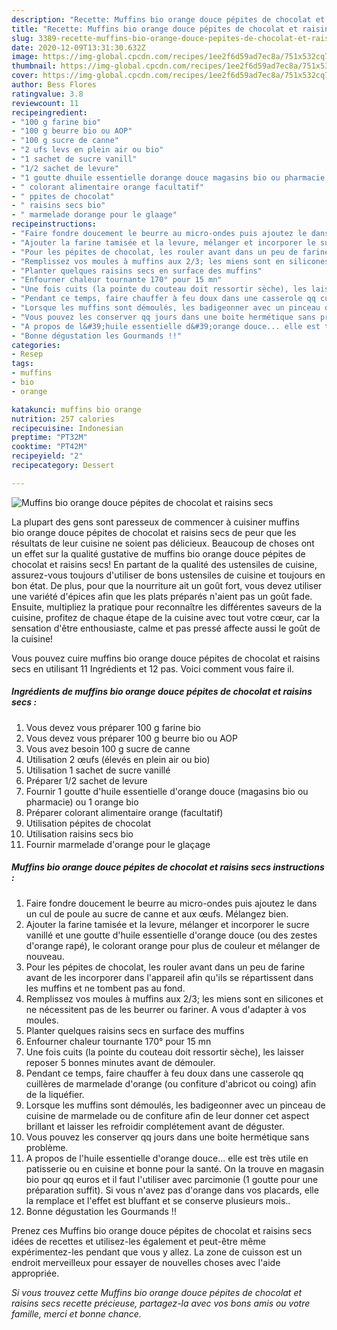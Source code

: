 ```yaml
---
description: "Recette: Muffins bio orange douce pépites de chocolat et raisins secs"
title: "Recette: Muffins bio orange douce pépites de chocolat et raisins secs"
slug: 3389-recette-muffins-bio-orange-douce-pepites-de-chocolat-et-raisins-secs
date: 2020-12-09T13:31:30.632Z
image: https://img-global.cpcdn.com/recipes/1ee2f6d59ad7ec8a/751x532cq70/muffins-bio-orange-douce-pepites-de-chocolat-et-raisins-secs-photo-principale-de-la-recette.jpg
thumbnail: https://img-global.cpcdn.com/recipes/1ee2f6d59ad7ec8a/751x532cq70/muffins-bio-orange-douce-pepites-de-chocolat-et-raisins-secs-photo-principale-de-la-recette.jpg
cover: https://img-global.cpcdn.com/recipes/1ee2f6d59ad7ec8a/751x532cq70/muffins-bio-orange-douce-pepites-de-chocolat-et-raisins-secs-photo-principale-de-la-recette.jpg
author: Bess Flores
ratingvalue: 3.8
reviewcount: 11
recipeingredient:
- "100 g farine bio"
- "100 g beurre bio ou AOP"
- "100 g sucre de canne"
- "2 ufs levs en plein air ou bio"
- "1 sachet de sucre vanill"
- "1/2 sachet de levure"
- "1 goutte dhuile essentielle dorange douce magasins bio ou pharmacie ou 1 orange bio"
- " colorant alimentaire orange facultatif"
- " ppites de chocolat"
- " raisins secs bio"
- " marmelade dorange pour le glaage"
recipeinstructions:
- "Faire fondre doucement le beurre au micro-ondes puis ajoutez le dans un cul de poule au sucre de canne et aux œufs. Mélangez bien."
- "Ajouter la farine tamisée et la levure, mélanger et incorporer le sucre vanillé et une goutte d&#39;huile essentielle d&#39;orange douce (ou des zestes d&#39;orange rapé), le colorant orange pour plus de couleur et mélanger de nouveau."
- "Pour les pépites de chocolat, les rouler avant dans un peu de farine avant de les incorporer dans l&#39;appareil afin qu&#39;ils se répartissent dans les muffins et ne tombent pas au fond."
- "Remplissez vos moules à muffins aux 2/3; les miens sont en silicones et ne nécessitent pas de les beurrer ou fariner. A vous d&#39;adapter à vos moules."
- "Planter quelques raisins secs en surface des muffins"
- "Enfourner chaleur tournante 170° pour 15 mn"
- "Une fois cuits (la pointe du couteau doit ressortir sèche), les laisser reposer 5 bonnes minutes avant de démouler."
- "Pendant ce temps, faire chauffer à feu doux dans une casserole qq cuillères de marmelade d&#39;orange (ou confiture d&#39;abricot ou coing) afin de la liquéfier."
- "Lorsque les muffins sont démoulés, les badigeonner avec un pinceau de cuisine de marmelade ou de confiture afin de leur donner cet aspect brillant et laisser les refroidir complétement avant de déguster."
- "Vous pouvez les conserver qq jours dans une boite hermétique sans problème."
- "A propos de l&#39;huile essentielle d&#39;orange douce... elle est très utile en patisserie ou en cuisine et bonne pour la santé. On la trouve en magasin bio pour qq euros et il faut l&#39;utiliser avec parcimonie (1 goutte pour une préparation suffit). Si vous n&#39;avez pas d&#39;orange dans vos placards, elle la remplace et l&#39;effet est bluffant et se conserve plusieurs mois.."
- "Bonne dégustation les Gourmands !!"
categories:
- Resep
tags:
- muffins
- bio
- orange

katakunci: muffins bio orange 
nutrition: 257 calories
recipecuisine: Indonesian
preptime: "PT32M"
cooktime: "PT42M"
recipeyield: "2"
recipecategory: Dessert

---
```



![Muffins bio orange douce pépites de chocolat et raisins secs](https://img-global.cpcdn.com/recipes/1ee2f6d59ad7ec8a/751x532cq70/muffins-bio-orange-douce-pepites-de-chocolat-et-raisins-secs-photo-principale-de-la-recette.jpg)

La plupart des gens sont paresseux de commencer à cuisiner muffins bio orange douce pépites de chocolat et raisins secs de peur que les résultats de leur cuisine ne soient pas délicieux. Beaucoup de choses ont un effet sur la qualité gustative de muffins bio orange douce pépites de chocolat et raisins secs! En partant de la qualité des ustensiles de cuisine, assurez-vous toujours d'utiliser de bons ustensiles de cuisine et toujours en bon état. De plus, pour que la nourriture ait un goût fort, vous devez utiliser une variété d'épices afin que les plats préparés n'aient pas un goût fade. Ensuite, multipliez la pratique pour reconnaître les différentes saveurs de la cuisine, profitez de chaque étape de la cuisine avec tout votre cœur, car la sensation d'être enthousiaste, calme et pas pressé affecte aussi le goût de la cuisine!

<!--inarticleads1-->

Vous pouvez cuire muffins bio orange douce pépites de chocolat et raisins secs en utilisant 11 Ingrédients et 12 pas. Voici comment vous faire il.

##### Ingrédients de muffins bio orange douce pépites de chocolat et raisins secs :

1. Vous devez vous préparer 100 g farine bio
1. Vous devez vous préparer 100 g beurre bio ou AOP
1. Vous avez besoin 100 g sucre de canne
1. Utilisation 2 œufs (élevés en plein air ou bio)
1. Utilisation 1 sachet de sucre vanillé
1. Préparer 1/2 sachet de levure
1. Fournir 1 goutte d&#39;huile essentielle d&#39;orange douce (magasins bio ou pharmacie) ou 1 orange bio
1. Préparer  colorant alimentaire orange (facultatif)
1. Utilisation  pépites de chocolat
1. Utilisation  raisins secs bio
1. Fournir  marmelade d&#39;orange pour le glaçage




<!--inarticleads2-->

##### Muffins bio orange douce pépites de chocolat et raisins secs instructions :

1. Faire fondre doucement le beurre au micro-ondes puis ajoutez le dans un cul de poule au sucre de canne et aux œufs. Mélangez bien.
1. Ajouter la farine tamisée et la levure, mélanger et incorporer le sucre vanillé et une goutte d&#39;huile essentielle d&#39;orange douce (ou des zestes d&#39;orange rapé), le colorant orange pour plus de couleur et mélanger de nouveau.
1. Pour les pépites de chocolat, les rouler avant dans un peu de farine avant de les incorporer dans l&#39;appareil afin qu&#39;ils se répartissent dans les muffins et ne tombent pas au fond.
1. Remplissez vos moules à muffins aux 2/3; les miens sont en silicones et ne nécessitent pas de les beurrer ou fariner. A vous d&#39;adapter à vos moules.
1. Planter quelques raisins secs en surface des muffins
1. Enfourner chaleur tournante 170° pour 15 mn
1. Une fois cuits (la pointe du couteau doit ressortir sèche), les laisser reposer 5 bonnes minutes avant de démouler.
1. Pendant ce temps, faire chauffer à feu doux dans une casserole qq cuillères de marmelade d&#39;orange (ou confiture d&#39;abricot ou coing) afin de la liquéfier.
1. Lorsque les muffins sont démoulés, les badigeonner avec un pinceau de cuisine de marmelade ou de confiture afin de leur donner cet aspect brillant et laisser les refroidir complétement avant de déguster.
1. Vous pouvez les conserver qq jours dans une boite hermétique sans problème.
1. A propos de l&#39;huile essentielle d&#39;orange douce... elle est très utile en patisserie ou en cuisine et bonne pour la santé. On la trouve en magasin bio pour qq euros et il faut l&#39;utiliser avec parcimonie (1 goutte pour une préparation suffit). Si vous n&#39;avez pas d&#39;orange dans vos placards, elle la remplace et l&#39;effet est bluffant et se conserve plusieurs mois..
1. Bonne dégustation les Gourmands !!




<!--inarticleads1-->

<p>
Prenez ces Muffins bio orange douce pépites de chocolat et raisins secs idées de recettes et utilisez-les également et peut-être même expérimentez-les pendant que vous y allez. La zone de cuisson est un endroit merveilleux pour essayer de nouvelles choses avec l'aide appropriée.
</p>

<p>
<i>Si vous trouvez cette Muffins bio orange douce pépites de chocolat et raisins secs recette précieuse, partagez-la avec vos bons amis ou votre famille, merci et bonne chance.</i>
</p>
